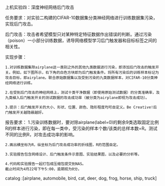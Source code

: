 上机实验四：深度神经网络后门攻击

任务要求：对实验二构建的CIFAR-10数据集分类神经网络进行训练数据集污染，实现后门攻击。

后门攻击：攻击者希望模型只对某种特定特征数据作出错误的判断。通过污染（poison）一小部分训练数据，诱导网络模型学习后门触发器和目标标签之间的相关性。

实现步骤：

    1.对训练数据集除airplane这一类别之外的其他九类数据进行污染，即添加后门攻击的触发开关。例如，如下图所示，右下角的白色方块即为后门触发条件。将所有污染后的训练样本标记为攻击目标，即airplane。联合原始数据集以及受到污染的九类数据样本，对CIFAR-10分类神经网络进行训练。

    2.在受到后门攻击的神经网络上，测试十类干净数据（即使用原始测试数据）的分类准确率，及九类植入后门触发开关的测试数据的攻击成功率（被分类为airplane即视为攻击成功）。

    3.提示：后门触发开关的大小、形状、位置、颜色、隐形程度均可自定义。Be Creative!后门触发开关越隐蔽越好。
报告要求：
    1.污染训练数据时，要对除airplane(label=0)的剩余9类选取固定比例R的样本进行污染，即在每一类中，受污染的样本个数/该类的总样本数=R。测试不同的比例R，对攻击成功率的影响。

    2.画出横坐标为R，纵坐标为后门攻击成功率的折线图，R的范围自定。

    3.实验报告包含网络设计、后门触发条件示意图、实验结果图，以及必要的分析等。

    4.代码和实验报告一起打包成压缩包提交到NAS。 
    截止时间为4月22号下午5:00，逾期视为0分。
    
catalog :[airplane, automobile, bird, cat, deer, dog, frog, horse, ship, truck]